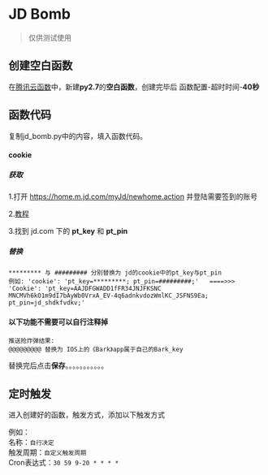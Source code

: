 # JD Bomb
> 仅供测试使用

## 创建空白函数

在[腾讯云函数](https://console.cloud.tencent.com/scf/index/1)中，新建**py2.7**的**空白函数**，创建完毕后 函数配置-超时时间-**40秒**

## 函数代码
复制jd_bomb.py中的内容，填入函数代码。

#### cookie
##### 获取
1.打开 https://home.m.jd.com/myJd/newhome.action 并登陆需要签到的账号

2.[教程](http://www.cnplugins.com/tool/check-cookie.html) 

3.找到 jd.com 下的 **pt_key** 和 **pt_pin** 

##### 替换
```
********* 与 ######### 分别替换为 jd的cookie中的pt_key与pt_pin
例如: 'cookie': 'pt_key=*********; pt_pin=#########;'   ====>>>  'Cookie': 'pt_key=AAJDFGWADD1fFR34JNJFKSNC MNCMVh6kO1m9dI7bAyWb0VrxA_EV-4q6adnkvdozWmlKC_JSFNS9Ea; pt_pin=jd_shdkfvdkv;' 
```

#### 以下功能不需要可以自行注释掉  
```
推送抢炸弹结果:  
@@@@@@@@@ 替换为 IOS上的《Bark》app属于自己的Bark_key 
```

替换完后点击**保存**。。。。。。。。。。。

## 定时触发
进入创建好的函数，触发方式，添加以下触发方式  

例如：  
名称：`自行决定`  
触发周期：`自定义触发周期`  
Cron表达式：`30 59 9-20 * * * *`